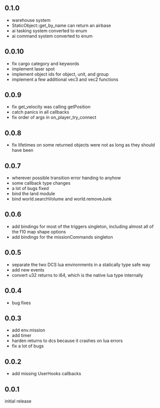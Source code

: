 ## 0.1.0

- warehouse system
- StaticObject::get_by_name can return an airbase
- ai tasking system converted to enum
- ai command system converted to enum

## 0.0.10

- fix cargo category and keywords
- implement laser spot
- implement object ids for object, unit, and group
- implement a few additional vec3 and vec2 functions

## 0.0.9

- fix get_velocity was calling getPosition
- catch panics in all callbacks
- fix order of args in on_player_try_connect

## 0.0.8

- fix lifetimes on some returned objects were not as long as they should have been

## 0.0.7

- wherever possible transition error handing to anyhow
- some callback type changes
- a lot of bugs fixed
- bind the land module
- bind world.searchVolume and world.removeJunk

## 0.0.6

- add bindings for most of the triggers singleton, including almost all of the f10 map
shape options
- add bindings for the missionCommands singleton

## 0.0.5

- separate the two DCS lua environments in a statically type safe way
- add new events
- convert u32 returns to i64, which is the native lua type internally

## 0.0.4

- bug fixes

## 0.0.3

- add env.mission
- add timer
- harden returns to dcs because it crashes on lua errors
- fix a lot of bugs

## 0.0.2

- add missing UserHooks callbacks

## 0.0.1

initial release
